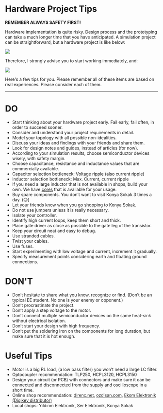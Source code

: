 # Hardware Project Tips

**REMEMBER ALWAYS SAFETY FIRST!**

Hardware implementation is quite risky. Design process and the prototyping can take a much longer time that you have anticipated. A simulation project can be straightforward, but a hardware project is like below:

![](https://blog.sweek.com/wp-content/uploads/2015/12/5.png)

Therefore, I strongly advise you to start working immediately, and:

![](http://img.picturequotes.com/2/244/243483/fail-early-fail-often-in-order-to-succeed-sooner-quote-1.jpg)

Here's a few tips for you. Please remember all of these items are based on real experiences. Please consider each of them.

----

# DO

- Start thinking about your hardware project early. Fail early, fail often, in order to succeed sooner.
- Consider and understand your project requirements in detail.
- Model your topology with all possible non-idealities.
- Discuss your ideas and findings with your friends and share them.
- Look for design notes and guides, instead of articles (for now).
- According to your simulation results, choose semiconductor devices wisely, with safety
margin.
- Choose capacitance, resistance and inductance values that are commercially available.
- Capacitor selection bottleneck: Voltage ripple (also current ripple)
- Inductor selection bottleneck: Max. Current, current ripple
- If you need a large inductor that is not available in shops, build your own. We have [cores](https://github.com/odtu/ee463/blob/master/Hardware-Project/components.md) that is available for your usage.
- Buy spare components. You don’t want to visit Konya Sokak 3 times a day. (☹)
- Let your friends know when you go shopping to Konya Sokak.
- Do not use jumpers unless it is really necessary.
- Isolate your controller.
- Identify high current loops, keep them short and thick.
- Place gate driver as close as possible to the gate leg of the transistor.
- Keep your circuit neat and easy to debug.
- Use stranded cables.
- Twist your cables.
- Use fuses.
- Start experimenting with low voltage and current, increment it gradually.
- Specify measurement points considering earth and floating ground connections.

# DON'T

- Don’t hesitate to share what you know, recognize or find. (Don’t be an typical EE student. No
one is your enemy or opponent.)
- Don’t procrastinate the project.
- Don’t apply a step voltage to the motor.
- Don’t connect multiple semiconductor devices on the same heat-sink without electrical
isolation.
- Don’t start your design with high frequency.
- Don’t put the soldering iron on the components for long duration, but make sure that it is hot enough.

# Useful Tips

- Motor is a big RL load, (a low pass filter) you won’t need a large LC filter.
- Optocoupler recommendation: TLP250, HCPL3120, HCPL3150
- Design your circuit (or PCB) with connectors and make sure it can be connected and disconnected from the supply and oscilloscope in a short time.
- Online shop recommendation: [direnc.net](https://www.direnc.net/), [ozdisan.com](ozdisan.com/), [Ekom Elektronik (Digikey
distributor)](https://www.e-kom.com/)  
- Local shops: Yıldırım Elektronik, Ser Elektronik, Konya Sokak
